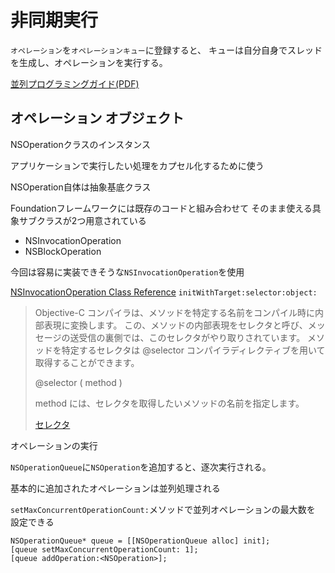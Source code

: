 
非同期実行
======

`オペレーション`を`オペレーションキュー`に登録すると、
キューは自分自身でスレッドを生成し、オペレーションを実行する。

[並列プログラミングガイド(PDF)](https://developer.apple.com/jp/devcenter/ios/library/documentation/ConcurrencyProgrammingGuide.pdf)


オペレーション オブジェクト
------

NSOperationクラスのインスタンス

アプリケーションで実行したい処理をカプセル化するために使う

NSOperation自体は抽象基底クラス

Foundationフレームワークには既存のコードと組み合わせて
そのまま使える具象サブクラスが2つ用意されている

- NSInvocationOperation
- NSBlockOperation

今回は容易に実装できそうな`NSInvocationOperation`を使用



[NSInvocationOperation Class Reference](http://developer.apple.com/library/ios/#documentation/cocoa/reference/NSInvocationOperation_Class/Reference/Reference.html)
`initWithTarget:selector:object:`



> Objective-C コンパイラは、メソッドを特定する名前をコンパイル時に内部表現に変換します。 この、メソッドの内部表現をセレクタと呼び、メッセージの送受信の裏側では、このセレクタがやり取りされています。
> メソッドを特定するセレクタは @selector コンパイラディレクティブを用いて取得することができます。
> 
> @selector ( method )
> 
> method には、セレクタを取得したいメソッドの名前を指定します。
> 
> [セレクタ](http://wisdom.sakura.ne.jp/programming/objc/objc13.html)


オペレーションの実行

`NSOperationQueue`に`NSOperation`を追加すると、逐次実行される。

基本的に追加されたオペレーションは並列処理される

`setMaxConcurrentOperationCount:`メソッドで並列オペレーションの最大数を
設定できる

    NSOperationQueue* queue = [[NSOperationQueue alloc] init];
    [queue setMaxConcurrentOperationCount: 1];
    [queue addOperation:<NSOperation>];





